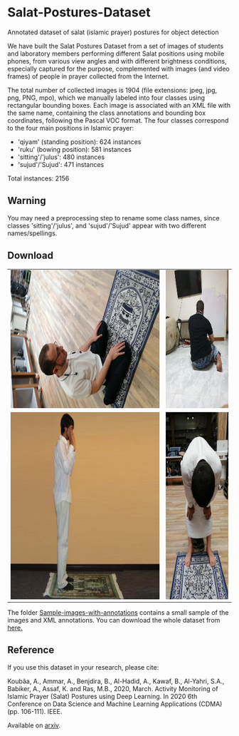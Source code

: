 # Salat-Postures-Dataset
Annotated dataset of salat (islamic prayer) postures for object detection 

We have built the Salat Postures Dataset from a set of images of students and laboratory members performing different Salat positions using mobile phones, from various view angles and with different brightness conditions, especially captured for the purpose, complemented with images (and video frames) of people in prayer collected from the Internet. 

The total number of collected images is 1904 (file extensions: jpeg, jpg, png, PNG, mpo), which we manually labeled into four classes using rectangular bounding boxes. Each image is associated with an XML file with the same name, containing the class annotations and bounding box coordinates, following the Pascal VOC format. The four classes correspond to the four main positions in Islamic prayer:

- 'qiyam' (standing position): 624 instances
- 'ruku' (bowing position): 581 instances
- 'sitting'/'julus': 480 instances
- 'sujud'/'Sujud': 471 instances

Total instances: 2156

## Warning
You may need a preprocessing step to rename some class names, since classes 'sitting'/'julus', and 'sujud'/'Sujud' appear with two different names/spellings.

## Download

<table>
  <tr>
    <td><img src="https://github.com/riotu-lab/Salat-Postures-Dataset/blob/main/Sample-images-with-annotations/SittingMO56.jpg" height=310></td>
    <td><img src="https://github.com/riotu-lab/Salat-Postures-Dataset/blob/main/Sample-images-with-annotations/IMG-20191019-WA0062.jpg" height=310></td>
  </tr>
  <tr>
    <td><img src="https://github.com/riotu-lab/Salat-Postures-Dataset/blob/main/Sample-images-with-annotations/ck35uvh7g7ebz07481zjpedss.jpeg" height=420</td>
    <td><img src="https://github.com/riotu-lab/Salat-Postures-Dataset/blob/main/Sample-images-with-annotations/ck2oqgwn04qu60757lizr6lif.jpeg" height=420</td>
    
<!--     <td><img src="https://github.com/riotu-lab/Salat-Postures-Dataset/blob/main/Sample-images-with-annotations/sujud163.jpg" height=480></td> -->
  </tr>
 </table>


The folder [Sample-images-with-annotations](https://github.com/riotu-lab/Salat-Postures-Dataset/tree/main/Sample-images-with-annotations) contains a small sample of the images and XML annotations.
You can download the whole dataset from [here.](https://drive.google.com/file/d/1u5E6RsgTOw9jprkKBh3ECP2OCv6mesnE/view?usp=sharing)

## Reference
If you use this dataset in your research, please cite:

Koubâa, A., Ammar, A., Benjdira, B., Al-Hadid, A., Kawaf, B., Al-Yahri, S.A., Babiker, A., Assaf, K. and Ras, M.B., 2020, March. Activity Monitoring of Islamic Prayer (Salat) Postures using Deep Learning. In 2020 6th Conference on Data Science and Machine Learning Applications (CDMA) (pp. 106-111). IEEE.

Available on [arxiv](https://arxiv.org/abs/1911.04102).



